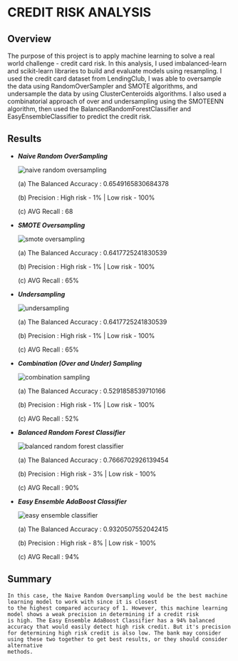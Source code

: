 # CREDIT RISK ANALYSIS

## Overview

  The purpose of this project is to apply machine learning to solve a real world challenge - credit card risk.
  In this analysis, I used imbalanced-learn and scikit-learn libraries to build and 
  evaluate models using resampling. I used the credit card dataset from LendingClub, I was 
  able to oversample the data using RandomOverSampler and SMOTE algorithms, and undersample the data
  by using ClusterCenteroids algorithms. I also used a combinatorial approach of over and undersampling
  using the SMOTEENN algorithm, then used the BalancedRandomForestClassifier and EasyEnsembleClassifier to predict
  the credit risk. 
  

## Results

   - **_Naive Random OverSampling_**
   
      ![naive random oversampling](https://user-images.githubusercontent.com/103302566/183308753-bfa5146e-982a-4067-baab-34ded81b3ccb.png)
      
      (a) The Balanced Accuracy : 0.6549165830684378
      
      (b) Precision : High risk - 1% |  Low risk - 100%
      
      (c) AVG Recall : 68
      
      

   - **_SMOTE Oversampling_**
    
       ![smote oversampling](https://user-images.githubusercontent.com/103302566/183309020-c3633c63-17c4-40ac-b602-bb3f4a1362f8.png)

      (a) The Balanced Accuracy : 0.6417725241830539
      
      (b) Precision : High risk - 1% |  Low risk - 100%
      
      (c) AVG Recall : 65%
      
      
  - **_Undersampling_**

      ![undersampling](https://user-images.githubusercontent.com/103302566/183309132-df3e404c-a4a4-4511-ad06-c56dcef9a31e.png)
      
      (a) The Balanced Accuracy : 0.6417725241830539
      
      (b) Precision : High risk - 1% |  Low risk - 100%
      
      (c) AVG Recall : 65%
      

  - **_Combination (Over and Under) Sampling_**
    
    ![combination sampling](https://user-images.githubusercontent.com/103302566/183309198-ed9ca507-6b79-41a2-9bdd-e39e69fe5979.png)
    
      (a) The Balanced Accuracy : 0.5291858539710166
      
      (b) Precision : High risk - 1% |  Low risk - 100%
      
      (c) AVG Recall : 52%


  - **_Balanced Random Forest Classifier_**

      ![balanced random forest classifier](https://user-images.githubusercontent.com/103302566/183309736-232d4808-82fa-4952-a188-ef5d3af5942e.png)
      
      (a) The Balanced Accuracy : 0.7666702926139454
      
      (b) Precision : High risk - 3% |  Low risk - 100%
      
      (c) AVG Recall : 90% 
      
      
   - **_Easy Ensemble AdaBoost Classifier_**

      ![easy ensemble classifier](https://user-images.githubusercontent.com/103302566/183309780-08dde165-6397-4c30-b6ea-e5500d138c30.png)
      
         
      (a) The Balanced Accuracy : 0.9320507552042415
      
      (b) Precision : High risk - 8% |  Low risk - 100%
      
      (c) AVG Recall : 94%   


## Summary 

    In this case, the Naive Random Oversampling would be the best machine learning model to work with since it is closest
    to the highest compared accuracy of 1. However, this machine learning model shows a weak precision in determining if a credit risk
    is high. The Easy Ensemble AdaBoost Classifier has a 94% balanced accuracy that would easily detect high risk credit. But it's precision 
    for determining high risk credit is also low. The bank may consider using these two together to get best results, or they should consider alternative 
    methods. 
